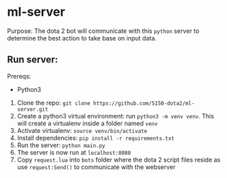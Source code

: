 # ml-server
Purpose: The dota 2 bot will communicate with this `python` server to determine the best action to take base on input data.

## Run server:
Prereqs:
* Python3

1. Clone the repo: `git clone https://github.com/5150-dota2/ml-server.git`
2. Create a python3 virtual environment: run `python3 -m venv venv`. This will create a virtualenv inside a folder named `venv`
3. Activate virtualenv: `source venv/bin/activate`
4. Install dependencies: `pip install -r requirements.txt`
5. Run the server: `python main.py`
6. The server is now run at `localhost:8080`
7. Copy `request.lua` into `bots` folder where the dota 2 script files reside as use `request:Send()` to communicate with the webserver
